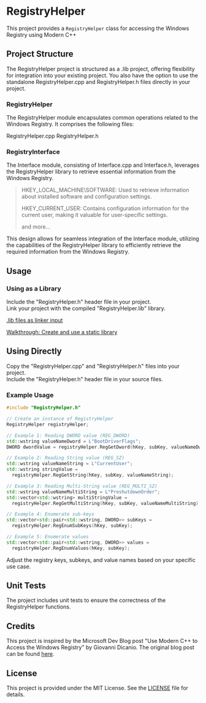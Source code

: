 # RegistryHelper

This project provides a `RegistryHelper` class for accessing the Windows Registry using Modern C++ 

## Project Structure

The RegistryHelper project is structured as a .lib project, offering flexibility for integration into your existing project. You also have the option to use the standalone RegistryHelper.cpp and RegistryHelper.h files directly in your project.

### RegistryHelper

The RegistryHelper module encapsulates common operations related to the Windows Registry. It comprises the following files:

RegistryHelper.cpp
RegistryHelper.h

### RegistryInterface

The Interface module, consisting of Interface.cpp and Interface.h, 
leverages the RegistryHelper library to retrieve essential information from the Windows Registry. 

> HKEY_LOCAL_MACHINE\SOFTWARE:
> Used to retrieve information about installed software and configuration settings.
> 
> HKEY_CURRENT_USER:
> Contains configuration information for the current user, making it valuable for user-specific settings.
> 
> and more...

This design allows for seamless integration of the Interface module, utilizing the capabilities of the RegistryHelper library to efficiently retrieve the required information from the Windows Registry.

## Usage

### Using as a Library

Include the "RegistryHelper.h" header file in your project.  
Link your project with the compiled "RegistryHelper.lib" library.

[.lib files as linker input](https://learn.microsoft.com/en-us/cpp/build/reference/dot-lib-files-as-linker-input?view=msvc-170)

[Walkthrough: Create and use a static library](https://learn.microsoft.com/en-us/cpp/build/walkthrough-creating-and-using-a-static-library-cpp?view=msvc-170)

## Using Directly

Copy the "RegistryHelper.cpp" and "RegistryHelper.h" files into your project.  
Include the "RegistryHelper.h" header file in your source files.

### Example Usage

```cpp
#include "RegistryHelper.h"

// Create an instance of RegistryHelper
RegistryHelper registryHelper;

// Example 1: Reading DWORD value (REG_DWORD)
std::wstring valueNameDword = L"BootDriverFlags";
DWORD dwordValue = registryHelper.RegGetDword(hKey, subKey, valueNameDword);

// Example 2: Reading String value (REG_SZ)
std::wstring valueNameString = L"CurrentUser";
std::wstring stringValue =
  registryHelper.RegGetString(hKey, subKey, valueNameString);

// Example 3: Reading Multi-String value (REG_MULTI_SZ)
std::wstring valueNameMultiString = L"PreshutdownOrder";
std::vector<std::wstring> multiStringValue =
  registryHelper.RegGetMultiString(hKey, subKey, valueNameMultiString);

// Example 4: Enumerate sub-keys
std::vector<std::pair<std::wstring, DWORD>> subKeys =
  registryHelper.RegEnumSubKeys(hKey, subKey);

// Example 5: Enumerate values
std::vector<std::pair<std::wstring, DWORD>> values =
  registryHelper.RegEnumValues(hKey, subKey);
```

Adjust the registry keys, subkeys, and value names based on your specific use case.


## Unit Tests

The project includes unit tests to ensure the correctness of the RegistryHelper functions. 

## Credits

This project is inspired by the Microsoft Dev Blog post "Use Modern C++ to Access the Windows Registry" by Giovanni Dicanio. The original blog post can be found [here](https://learn.microsoft.com/en-us/archive/msdn-magazine/2017/may/c-use-modern-c-to-access-the-windows-registry).

## License

This project is provided under the MIT License. See the [LICENSE](LICENSE.md) file for details.
